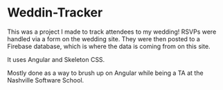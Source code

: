 # Weddin-Tracker

This was a project I made to track attendees to my wedding! RSVPs were handled via a form on the wedding site.
They were then posted to a Firebase database, which is where the data is coming from on this site.

It uses Angular and Skeleton CSS.

Mostly done as a way to brush up on Angular while being a TA at the Nashville Software School.
